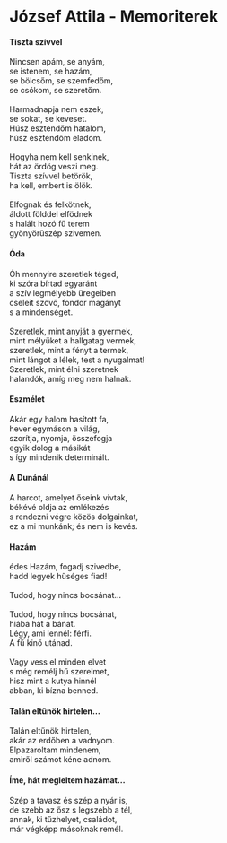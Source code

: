 József Attila - Memoriterek
=============================

#### Tiszta szívvel

Nincsen apám, se anyám,<br>
se istenem, se hazám,<br>
se bölcsőm, se szemfedőm,<br>
se csókom, se szeretőm.<br>
<br>
Harmadnapja nem eszek,<br>
se sokat, se keveset.<br>
Húsz esztendőm hatalom,<br>
húsz esztendőm eladom.<br>
<br>
Hogyha nem kell senkinek,<br>
hát az ördög veszi meg.<br>
Tiszta szívvel betörök,<br>
ha kell, embert is ölök.<br>
<br>
Elfognak és felkötnek,<br>
áldott földdel elfödnek<br>
s halált hozó fű terem<br>
gyönyörűszép szívemen.<br>

#### Óda

Óh mennyire szeretlek téged,<br>
ki szóra bírtad egyaránt<br>
a szív legmélyebb üregeiben<br>
cseleit szövő, fondor magányt<br>
s a mindenséget.<br>
<br>
Szeretlek, mint anyját a gyermek,<br>
mint mélyüket a hallgatag vermek,<br>
szeretlek, mint a fényt a termek,<br>
mint lángot a lélek, test a nyugalmat!<br>
Szeretlek, mint élni szeretnek<br>
halandók, amíg meg nem halnak.<br>

#### Eszmélet

Akár egy halom hasított fa,<br>
hever egymáson a világ,<br>
szorítja, nyomja, összefogja<br>
egyik dolog a másikát<br>
s így mindenik determinált.<br>

#### A Dunánál

A harcot, amelyet őseink vivtak,<br>
békévé oldja az emlékezés<br>
s rendezni végre közös dolgainkat,<br>
ez a mi munkánk; és nem is kevés.<br>

#### Hazám

édes Hazám, fogadj szivedbe,<br>
hadd legyek hűséges fiad!<br>
<br>
Tudod, hogy nincs bocsánat…<br>
<br>
Tudod, hogy nincs bocsánat,<br>
hiába hát a bánat.<br>
Légy, ami lennél: férfi.<br>
A fű kinő utánad.<br>
<br>
Vagy vess el minden elvet<br>
s még remélj hű szerelmet,<br>
hisz mint a kutya hinnél<br>
abban, ki bízna benned.<br>

#### Talán eltűnök hirtelen…

Talán eltűnök hirtelen,<br>
akár az erdőben a vadnyom.<br>
Elpazaroltam mindenem,<br>
amiről számot kéne adnom.<br>

#### Íme, hát megleltem hazámat…

Szép a tavasz és szép a nyár is,<br>
de szebb az ősz s legszebb a tél,<br>
annak, ki tűzhelyet, családot,<br>
már végképp másoknak remél.<br>
